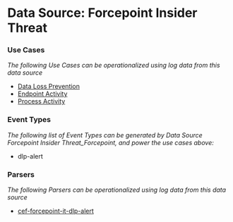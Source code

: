 Data Source: Forcepoint Insider Threat
======================================

### Use Cases

_The following Use Cases can be operationalized using log data from this data source_

* [Data Loss Prevention](usecase_data_loss_prevention.md)
* [Endpoint Activity](usecase_endpoint_activity.md)
* [Process Activity](usecase_process_activity.md)


### Event Types

_The following list of Event Types can be generated by Data Source Forcepoint Insider Threat_Forcepoint, and power the use cases above:_

- dlp-alert


### Parsers

_The following Parsers can be operationalized using log data from this data source_

* [cef-forcepoint-it-dlp-alert](parserContent_cef-forcepoint-it-dlp-alert.md)
